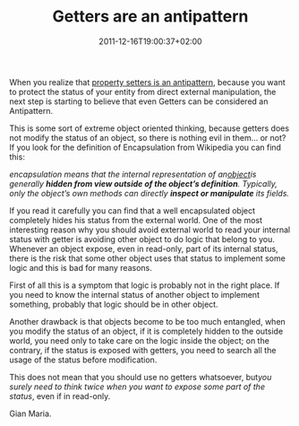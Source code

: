 ﻿---
title: "Getters are an antipattern"
description: ""
date: 2011-12-16T19:00:37+02:00
draft: false
tags: [Software Architecture]
categories: [Software Architecture]
---
When you realize that [property setters is an antipattern](http://www.codewrecks.com/blog/index.php/2011/10/20/protect-the-status-of-your-entities/), because you want to protect the status of your entity from direct external manipulation, the next step is starting to believe that even Getters can be considered an Antipattern.

This is some sort of extreme object oriented thinking, because getters does not modify the status of an object, so there is nothing evil in them… or not? If you look for the definition of Encapsulation from Wikipedia you can find this:

*encapsulation means that the internal representation of an*[*object*](http://en.wikipedia.org/wiki/Object_%28computer_science%29)*is generally  **hidden from view outside of the object’s definition**. Typically, only the object’s own methods can directly  **inspect or manipulate** its fields.*

If you read it carefully you can find that a well encapsulated object completely hides his status from the external world. One of the most interesting reason why you should avoid external world to read your internal status with getter is avoiding other object to do logic that belong to you. Whenever an object expose, even in read-only, part of its internal status, there is the risk that some other object uses that status to implement some logic and this is bad for many reasons.

First of all this is a symptom that logic is probably not in the right place. If you need to know the internal status of another object to implement something, probably that logic should be in other object.

Another drawback is that objects become to be too much entangled, when you modify the status of an object, if it is completely hidden to the outside world, you need only to take care on the logic inside the object; on the contrary, if the status is exposed with getters, you need to search all the usage of the status before modification.

This does not mean that you should use no getters whatsoever, but*you surely need to think twice when you want to expose some part of the status*, even if in read-only.

Gian Maria.
